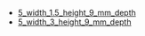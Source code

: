 * [5_width_1.5_height_9_mm_depth](5_width_1.5_height_9_mm_depth)
* [5_width_3_height_9_mm_depth](5_width_3_height_9_mm_depth)

